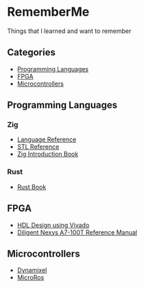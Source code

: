# RememberMe
Things that I learned and want to remember

<!-- Categories Begin -->
## Categories

- [Programming Languages](#programming-languages)
- [FPGA](#fpga)
- [Microcontrollers](#microcontrollers)

<!-- Categories End -->

<!-- Programming Languages Begin -->
## Programming Languages

### Zig

- [Language Reference](https://ziglang.org/documentation/0.13.0/)
- [STL Reference](https://ziglang.org/documentation/0.13.0/std/)
- [Zig Introduction Book](https://pedropark99.github.io/zig-book/)

### Rust

- [Rust Book](https://doc.rust-lang.org/book/)

<!-- Programming Languages End -->

<!-- FPGA Begin -->
## FPGA

- [HDL Design using Vivado](https://www.amd.com/en/corporate/university-program/vivado/vivado-teaching-material/hdl-design.html)
- [Diligent Nexys A7-100T Reference Manual](https://digilent.com/reference/programmable-logic/nexys-a7/reference-manual)

<!-- FPGA End -->

## Microcontrollers

- [Dynamixel](https://github.com/antoniocapone/RememberMe)
- [MicroRos](https://github.com/micro-ROS/)
